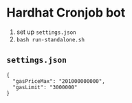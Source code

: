 # Hardhat Cronjob bot
1. set up `settings.json`
1. `bash run-standalone.sh`

## `settings.json`
```
{
  "gasPriceMax": "201000000000",
  "gasLimit": "3000000"
}
```
